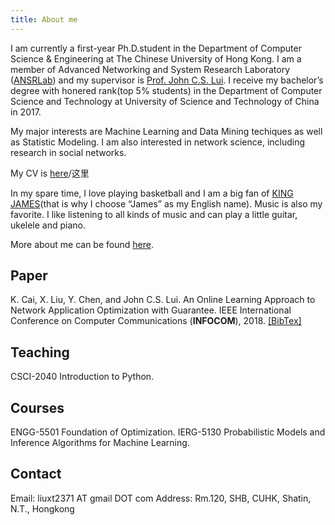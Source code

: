 ```yaml
---
title: About me
---
```

I am currently a first-year Ph.D.student in the Department of Computer Science & Engineering at The Chinese University of Hong Kong. I am a member of Advanced Networking and System Research Laboratory ([ANSRLab](http://ansrlab.cse.cuhk.edu.hk/)) and my supervisor is [Prof. John C.S. Lui](http://www.cse.cuhk.edu.hk/~cslui/). I receive my bachelor’s degree with honered rank(top 5% students) in the Department of Computer Science and Technology at University of Science and Technology of China in 2017.

My major interests are Machine Learning and Data Mining techiques as well as Statistic Modeling. I am also interested in network science, including research in social networks.

My CV is [here](http://owk4gfyq5.bkt.clouddn.com/cv.pdf)/这里

In my spare time, I love playing basketball and I am a big fan of [KING JAMES](https://en.wikipedia.org/wiki/LeBron_James)(that is why I choose “James” as my English name). Music is also my favorite. I like listening to all kinds of music and can play a little guitar, ukelele and piano.

More about me can be found [here](https://xutongliu.me/wiki/).

## Paper
K. Cai, X. Liu, Y. Chen, and John C.S. Lui. An Online Learning Approach to Network Application Optimization with Guarantee. IEEE International Conference on Computer Communications (**INFOCOM**), 2018. [[BibTex]](http://owk4gfyq5.bkt.clouddn.com/BibTex.txt)

## Teaching
CSCI-2040 Introduction to Python.

## Courses
ENGG-5501 Foundation of Optimization.
IERG-5130 Probabilistic Models and Inference Algorithms for Machine Learning.

## Contact 
Email:
liuxt2371 AT gmail DOT com
Address:
Rm.120, SHB, CUHK, Shatin, N.T., Hongkong


